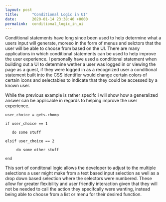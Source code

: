 ```yaml
---
layout: post
title:      "Conditional Logic in UI"
date:       2020-01-14 23:38:40 +0000
permalink:  conditional_logic_in_ui
---
```



Conditional statements have long since been used to help determine what a users input will generate, moreso in the form of menus and selctors that the user will be able to choose from based on the UI. There are many applications in which conditional statements can be used to help improve the user experience. I personally have used a conditional statement when building out a UI to determine wether a user was logged in or viewing the page as a guest, if they were logged in as a recognized user a conditional statement built into the CSS identifier would change certain colors of certain icons and selectables to indicate that they could be accessed by a known user. 

While the previous example is rather specifc i will show how a generalized answer can be applicable in regards to helping improve the user experience. 


```
user_choice = gets.chomp

if user_choice == 1 

   do some stuff
	 
elsif user_choice == 2
   
	 do some other stuff
	 
end

```

This sort of conditonal logic allows the developer to adjust to the multiple selections a user might make from a text based input selection as well as a drop down based selection where the selectors were numbered. These allow for greater flexibility and user friendly interaction given that they will not be needed to call the action they specifcally were wanting, instead being able to choose from a list or menu for their desired function. 
